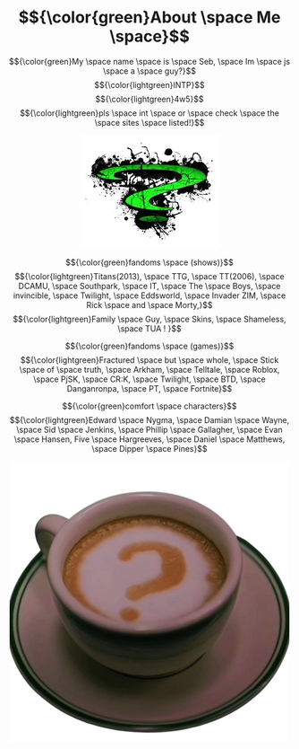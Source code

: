 # $${\color{green}About \space Me \space}$$
 $${\color{green}My \space name \space is \space Seb, \space Im \space js \space a \space guy?}$$
 $${\color{lightgreen}INTP}$$
 $${\color{lightgreen}4w5}$$
 $${\color{lightgreen}pls \space int \space or \space check \space the \space sites \space listed!}$$

<div align="center">
 
![img](images-removebg-preview.png)
</div>

$${\color{green}fandoms \space (shows)}$$
 $${\color{lightgreen}Titans(2013), \space TTG, \space TT(2006), \space DCAMU, \space Southpark, \space IT, \space The \space Boys, \space invincible, \space Twilight, \space Eddsworld, \space Invader ZIM, \space Rick \space and \space Morty,}$$
$${\color{lightgreen}Family \space Guy, \space Skins, \space Shameless, \space TUA !  }$$
 
  $${\color{green}fandoms \space (games)}$$
   $${\color{lightgreen}Fractured \space but \space whole, \space Stick \space of \space truth, \space Arkham, \space Telltale, \space Roblox, \space PjSK, \space CR:K, \space Twilight, \space BTD, \space Danganronpa, \space PT, \space Fortnite}$$

$${\color{green}comfort \space characters}$$
   $${\color{lightgreen}Edward \space Nygma, \space Damian \space Wayne, \space Sid \space Jenkins, \space Phillip \space Gallagher, \space Evan \space Hansen, Five \space Hargreeves, \space Daniel \space Matthews, \space Dipper \space Pines}$$

<div align="center">
 
![img2](the_batman-removebg-preview.png)
</div>
